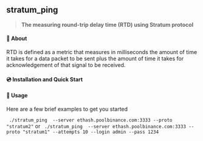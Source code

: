 ## stratum_ping

>**The measuring round-trip delay time (RTD) using Stratum protocol**

#### 🤔 About

RTD is defined as a metric that measures in milliseconds the amount of time it takes for a data packet to be sent plus the amount of time it takes for acknowledgement of that signal to be received.


#### 💿 Installation and Quick Start

#### 🚀 Usage

Here are a few brief examples to get you started

` 
./stratum_ping  --server ethash.poolbinance.com:3333 --proto "stratum2"
`
or 
` 
./stratum_ping  --server ethash.poolbinance.com:3333 --proto "stratum1" --attempts 10 --login admin --pass 1234
`
